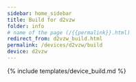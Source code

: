 ```yaml
---
sidebar: home_sidebar
title: Build for d2vzw
folder: info
# name of the page (/{{permalink}}.html)
redirect_from: d2vzw_build.html
permalink: /devices/d2vzw/build
device: d2vzw
---
```

{% include templates/device_build.md %}
